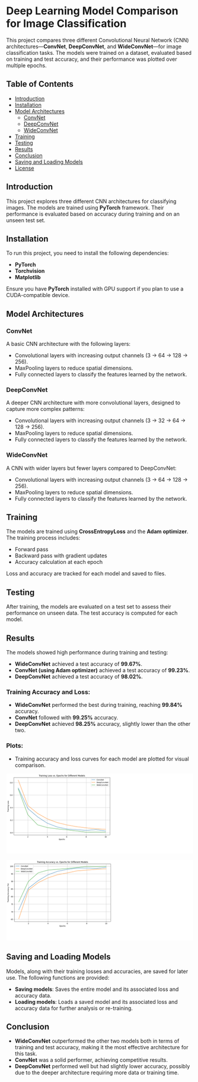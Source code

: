 # Deep Learning Model Comparison for Image Classification

This project compares three different Convolutional Neural Network (CNN) architectures—**ConvNet**, **DeepConvNet**, and **WideConvNet**—for image classification tasks. The models were trained on a dataset, evaluated based on training and test accuracy, and their performance was plotted over multiple epochs.

## Table of Contents

- [Introduction](#introduction)
- [Installation](#installation)
- [Model Architectures](#model-architectures)
  - [ConvNet](#convnet)
  - [DeepConvNet](#deepconvnet)
  - [WideConvNet](#wideconvnet)
- [Training](#training)
- [Testing](#testing)
- [Results](#results)
- [Conclusion](#conclusion)
- [Saving and Loading Models](#saving-and-loading-models)
- [License](#license)

## Introduction

This project explores three different CNN architectures for classifying images. The models are trained using **PyTorch** framework. Their performance is evaluated based on accuracy during training and on an unseen test set.

## Installation

To run this project, you need to install the following dependencies:

- **PyTorch**
- **Torchvision**
- **Matplotlib**

Ensure you have **PyTorch** installed with GPU support if you plan to use a CUDA-compatible device.

## Model Architectures

### ConvNet

A basic CNN architecture with the following layers:

- Convolutional layers with increasing output channels (3 → 64 → 128 → 256).
- MaxPooling layers to reduce spatial dimensions.
- Fully connected layers to classify the features learned by the network.

### DeepConvNet

A deeper CNN architecture with more convolutional layers, designed to capture more complex patterns:

- Convolutional layers with increasing output channels (3 → 32 → 64 → 128 → 256).
- MaxPooling layers to reduce spatial dimensions.
- Fully connected layers to classify the features learned by the network.

### WideConvNet

A CNN with wider layers but fewer layers compared to DeepConvNet:

- Convolutional layers with increasing output channels (3 → 64 → 128 → 256).
- MaxPooling layers to reduce spatial dimensions.
- Fully connected layers to classify the features learned by the network.

## Training

The models are trained using **CrossEntropyLoss** and the **Adam optimizer**. The training process includes:

- Forward pass
- Backward pass with gradient updates
- Accuracy calculation at each epoch

Loss and accuracy are tracked for each model and saved to files.

## Testing

After training, the models are evaluated on a test set to assess their performance on unseen data. The test accuracy is computed for each model.

## Results

The models showed high performance during training and testing:

- **WideConvNet** achieved a test accuracy of **99.67%**.
- **ConvNet (using Adam optimizer)** achieved a test accuracy of **99.23%**.
- **DeepConvNet** achieved a test accuracy of **98.02%**.

### Training Accuracy and Loss:

- **WideConvNet** performed the best during training, reaching **99.84%** accuracy.
- **ConvNet** followed with **99.25%** accuracy.
- **DeepConvNet** achieved **98.25%** accuracy, slightly lower than the other two.

### Plots:

- Training accuracy and loss curves for each model are plotted for visual comparison.
  
![Losses](plots/losses.png)

![Accuracies](plots/accuracies.png)

## Saving and Loading Models

Models, along with their training losses and accuracies, are saved for later use. The following functions are provided:

- **Saving models**: Saves the entire model and its associated loss and accuracy data.
- **Loading models**: Loads a saved model and its associated loss and accuracy data for further analysis or re-training.

## Conclusion

- **WideConvNet** outperformed the other two models both in terms of training and test accuracy, making it the most effective architecture for this task.
- **ConvNet** was a solid performer, achieving competitive results.
- **DeepConvNet** performed well but had slightly lower accuracy, possibly due to the deeper architecture requiring more data or training time.
